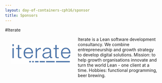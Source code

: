 ```yaml
---
layout: day-of-containers-cph16/sponsor
title: Sponsors
---
```

#Iterate
<div style="width:200px;float:left;padding:20px">
  <div style="height:200px;position:relative;">
    <a href="https://www.facebook.com/iteratenorge" target="_blank"><img style="position: absolute; top: 0;width:200px" src="/sponsors/images/iterate.png" /></a>
  </div>
  <div style="height:40px;text-align:center;font-size:82%;"><br/></div>
</div>


Iterate is a Lean software development consultancy. We combine entrepreneurship and growth strategy to develop digital solutions. Mission: to help growth organisations innovate and turn the world Lean - one client at a time. Hobbies: functional programming, beer brewing.
